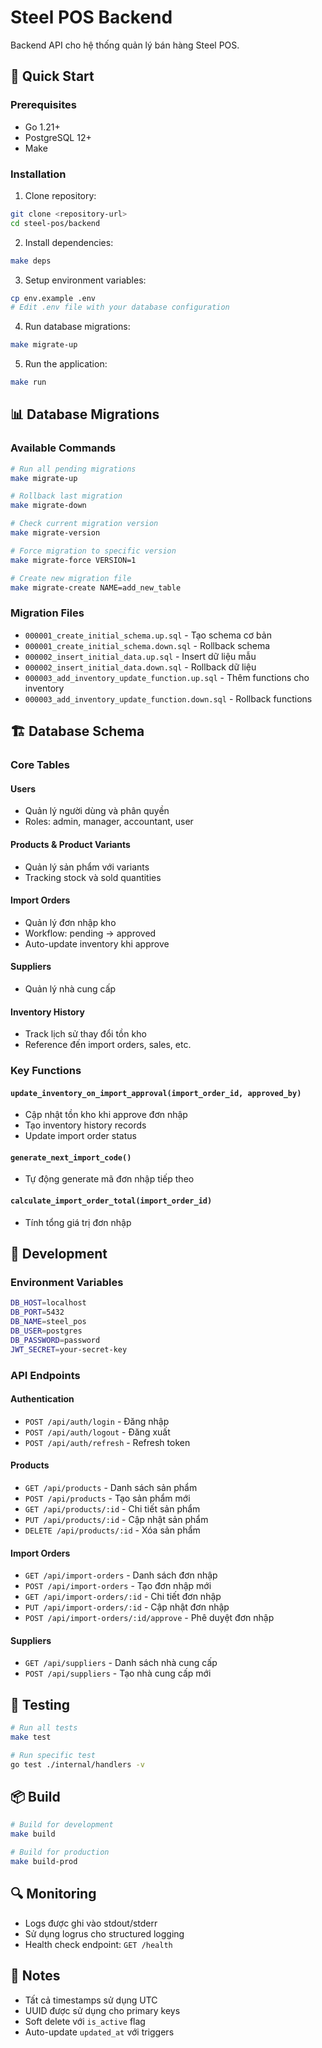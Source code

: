 # Steel POS Backend

Backend API cho hệ thống quản lý bán hàng Steel POS.

## 🚀 Quick Start

### Prerequisites

- Go 1.21+
- PostgreSQL 12+
- Make

### Installation

1. Clone repository:

```bash
git clone <repository-url>
cd steel-pos/backend
```

2. Install dependencies:

```bash
make deps
```

3. Setup environment variables:

```bash
cp env.example .env
# Edit .env file with your database configuration
```

4. Run database migrations:

```bash
make migrate-up
```

5. Run the application:

```bash
make run
```

## 📊 Database Migrations

### Available Commands

```bash
# Run all pending migrations
make migrate-up

# Rollback last migration
make migrate-down

# Check current migration version
make migrate-version

# Force migration to specific version
make migrate-force VERSION=1

# Create new migration file
make migrate-create NAME=add_new_table
```

### Migration Files

- `000001_create_initial_schema.up.sql` - Tạo schema cơ bản
- `000001_create_initial_schema.down.sql` - Rollback schema
- `000002_insert_initial_data.up.sql` - Insert dữ liệu mẫu
- `000002_insert_initial_data.down.sql` - Rollback dữ liệu
- `000003_add_inventory_update_function.up.sql` - Thêm functions cho inventory
- `000003_add_inventory_update_function.down.sql` - Rollback functions

## 🏗️ Database Schema

### Core Tables

#### Users

- Quản lý người dùng và phân quyền
- Roles: admin, manager, accountant, user

#### Products & Product Variants

- Quản lý sản phẩm với variants
- Tracking stock và sold quantities

#### Import Orders

- Quản lý đơn nhập kho
- Workflow: pending → approved
- Auto-update inventory khi approve

#### Suppliers

- Quản lý nhà cung cấp

#### Inventory History

- Track lịch sử thay đổi tồn kho
- Reference đến import orders, sales, etc.

### Key Functions

#### `update_inventory_on_import_approval(import_order_id, approved_by)`

- Cập nhật tồn kho khi approve đơn nhập
- Tạo inventory history records
- Update import order status

#### `generate_next_import_code()`

- Tự động generate mã đơn nhập tiếp theo

#### `calculate_import_order_total(import_order_id)`

- Tính tổng giá trị đơn nhập

## 🔧 Development

### Environment Variables

```bash
DB_HOST=localhost
DB_PORT=5432
DB_NAME=steel_pos
DB_USER=postgres
DB_PASSWORD=password
JWT_SECRET=your-secret-key
```

### API Endpoints

#### Authentication

- `POST /api/auth/login` - Đăng nhập
- `POST /api/auth/logout` - Đăng xuất
- `POST /api/auth/refresh` - Refresh token

#### Products

- `GET /api/products` - Danh sách sản phẩm
- `POST /api/products` - Tạo sản phẩm mới
- `GET /api/products/:id` - Chi tiết sản phẩm
- `PUT /api/products/:id` - Cập nhật sản phẩm
- `DELETE /api/products/:id` - Xóa sản phẩm

#### Import Orders

- `GET /api/import-orders` - Danh sách đơn nhập
- `POST /api/import-orders` - Tạo đơn nhập mới
- `GET /api/import-orders/:id` - Chi tiết đơn nhập
- `PUT /api/import-orders/:id` - Cập nhật đơn nhập
- `POST /api/import-orders/:id/approve` - Phê duyệt đơn nhập

#### Suppliers

- `GET /api/suppliers` - Danh sách nhà cung cấp
- `POST /api/suppliers` - Tạo nhà cung cấp mới

## 🧪 Testing

```bash
# Run all tests
make test

# Run specific test
go test ./internal/handlers -v
```

## 📦 Build

```bash
# Build for development
make build

# Build for production
make build-prod
```

## 🔍 Monitoring

- Logs được ghi vào stdout/stderr
- Sử dụng logrus cho structured logging
- Health check endpoint: `GET /health`

## 📝 Notes

- Tất cả timestamps sử dụng UTC
- UUID được sử dụng cho primary keys
- Soft delete với `is_active` flag
- Auto-update `updated_at` với triggers
